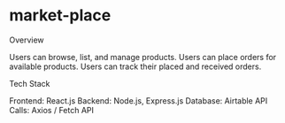 # market-place

Overview

Users can browse, list, and manage products.
Users can place orders for available products.
Users can track their placed and received orders.


Tech Stack

Frontend: React.js
Backend: Node.js, Express.js
Database: Airtable
API Calls: Axios / Fetch API

